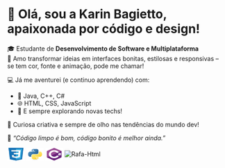 # 👋 Olá, sou a Karin Bagietto, apaixonada por código e design!

🎓 Estudante de **Desenvolvimento de Software e Multiplataforma**  
🎨 Amo transformar ideias em interfaces bonitas, estilosas e responsivas – se tem cor, fonte e animação, pode me chamar!

💻 Já me aventurei (e continuo aprendendo) com:
- 🧠 Java, C++, C#
- 🌐 HTML, CSS, JavaScript
- 🧩 E sempre explorando novas techs!

🚀 Curiosa criativa e sempre de olho nas tendências do mundo dev!

📍 _“Código limpo é bom, código bonito é melhor ainda.”_

 <img align="center" alt="Rafa-CSS" height="30" width="40" src="https://raw.githubusercontent.com/devicons/devicon/master/icons/css3/css3-original.svg">
  <img align="center" alt="Rafa-Python" height="30" width="40" src="https://raw.githubusercontent.com/devicons/devicon/master/icons/python/python-original.svg">
  <img align="center" alt="Rafa-Csharp" height="30" width="40" src="https://raw.githubusercontent.com/devicons/devicon/master/icons/csharp/csharp-original.svg">
   <img align="center" alt="Rafa-Html" height="30" width="40" src="https://raw.githubusercontent.com/devicons/devicon/master/icons/html/html-original.svg">
 </div>

  ##
